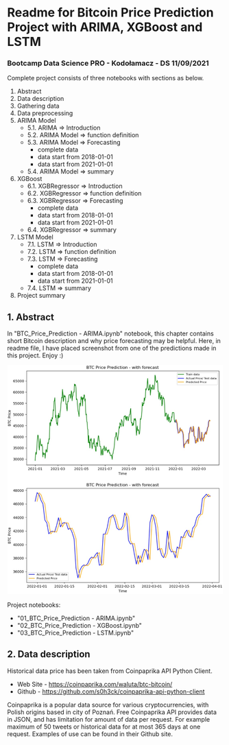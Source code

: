 # Readme for Bitcoin Price Prediction Project with ARIMA, XGBoost and LSTM
### Bootcamp Data Science PRO - Kodołamacz - DS 11/09/2021


Complete project consists of three notebooks with sections as below.

1. Abstract
2. Data description
3. Gathering data
4. Data preprocessing
5. ARIMA Model
    - 5.1. ARIMA  =>  Introduction
    - 5.2. ARIMA Model  =>  function definition
    - 5.3. ARIMA Model  =>  Forecasting
        - complete data
        - data start from 2018-01-01
        - data start from 2021-01-01
    - 5.4. ARIMA Model  =>  summary
6. XGBoost
    - 6.1. XGBRegressor  =>  Introduction
    - 6.2. XGBRegressor  =>  function definition
    - 6.3. XGBRegressor  =>  Forecasting
        - complete data
        - data start from 2018-01-01
        - data start from 2021-01-01
    - 6.4. XGBRegressor  =>  summary
7. LSTM Model
    - 7.1. LSTM  =>  Introduction
    - 7.2. LSTM  =>  function definition
    - 7.3. LSTM  =>  Forecasting
        - complete data
        - data start from 2018-01-01
        - data start from 2021-01-01
    - 7.4. LSTM  =>  summary
8. Project summary


## 1. Abstract

In "BTC_Price_Prediction - ARIMA.ipynb" notebook, this chapter contains short Bitcoin description and why price forecasting may be helpful.
Here, in readme file, I have placed screenshot from one of the predictions made in this project.
Enjoy :)

![Screenshot](LSTM_Screen.jpg)

Project notebooks:
- "01_BTC_Price_Prediction - ARIMA.ipynb"
- "02_BTC_Price_Prediction - XGBoost.ipynb"
- "03_BTC_Price_Prediction - LSTM.ipynb"

## 2. Data description

Historical data price has been taken from Coinpaprika API Python Client.
- Web Site - https://coinpaprika.com/waluta/btc-bitcoin/
- Github   - https://github.com/s0h3ck/coinpaprika-api-python-client

Coinpaprika is a popular data source for various cryptocurrencies, with Polish origins based in city of Poznań.
Free Coinpaprika API provides data in JSON, and has limitation for amount of data per request. For example maximum of 50 tweets or historical data for at most 365 days at one request.
Examples of use can be found in their Github site.